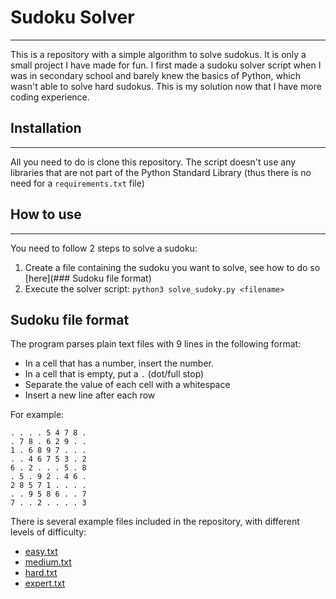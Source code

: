 # Sudoku Solver
---

This is a repository with a simple algorithm to solve sudokus.
It is only a small project I have made for fun. I first made a
sudoku solver script when I was in secondary school and barely
knew the basics of Python, which wasn't able to solve hard sudokus.
This is my solution now that I have more coding experience.

## Installation
---

All you need to do is clone this repository. The script doesn't
use any libraries that are not part of the Python Standard Library
(thus there is no need for a `requirements.txt` file)


## How to use
---

You need to follow 2 steps to solve a sudoku:

1. Create a file containing the sudoku you want to solve, see how to do so [here](### Sudoku file format)
2. Execute the solver script: `python3 solve_sudoky.py <filename>`


## Sudoku file format

The program parses plain text files with 9 lines in the following format:

- In a cell that has a number, insert the number.
- In a cell that is empty, put a `.` (dot/full stop)
- Separate the value of each cell with a whitespace
- Insert a new line after each row

For example:
```
. . . . 5 4 7 8 .
. 7 8 . 6 2 9 . .
1 . 6 8 9 7 . . .
. . 4 6 7 5 3 . 2
6 . 2 . . . 5 . 8
. 5 . 9 2 . 4 6 .
2 8 5 7 1 . . . .
. . 9 5 8 6 . . 7
7 . . 2 . . . . 3
```

There is several example files included in the repository, with different levels of difficulty:

* [easy.txt](easy.txt)
* [medium.txt](medium.txt)
* [hard.txt](hard.txt)
* [expert.txt](expert.txt)


